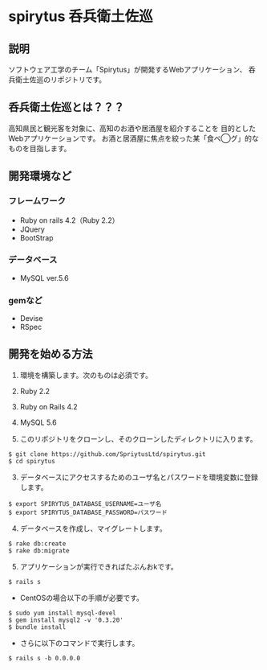 # spirytus 呑兵衛土佐巡

## 説明
ソフトウェア工学のチーム「Spirytus」が開発するWebアプリケーション、
呑兵衛土佐巡のリポジトリです。

## 呑兵衛土佐巡とは？？？
高知県民と観光客を対象に、高知のお酒や居酒屋を紹介することを
目的としたWebアプリケーションです。
お酒と居酒屋に焦点を絞った某「食べ◯グ」的なものを目指します。

## 開発環境など
### フレームワーク
* Ruby on rails 4.2（Ruby 2.2）
* JQuery
* BootStrap

### データベース
* MySQL ver.5.6

### gemなど
* Devise
* RSpec

## 開発を始める方法
1. 環境を構築します。次のものは必須です。
  1. Ruby 2.2
  2. Ruby on Rails 4.2
  3. MySQL 5.6

2. このリポジトリをクローンし、そのクローンしたディレクトリに入ります。
```
$ git clone https://github.com/SpriytusLtd/spirytus.git
$ cd spirytus
```

3. データベースにアクセスするためのユーザ名とパスワードを環境変数に登録します。
```
$ export SPIRYTUS_DATABASE_USERNAME=ユーザ名
$ export SPIRYTUS_DATABASE_PASSWORD=パスワード
```

4. データベースを作成し、マイグレートします。
```
$ rake db:create
$ rake db:migrate
```

5. アプリケーションが実行できればたぶんおkです。
```
$ rails s
```
 - CentOSの場合以下の手順が必要です。
 ```
 $ sudo yum install mysql-devel
 $ gem install mysql2 -v '0.3.20'
 $ bundle install
 ```
 - さらに以下のコマンドで実行します。
 ```
 $ rails s -b 0.0.0.0
 ```

